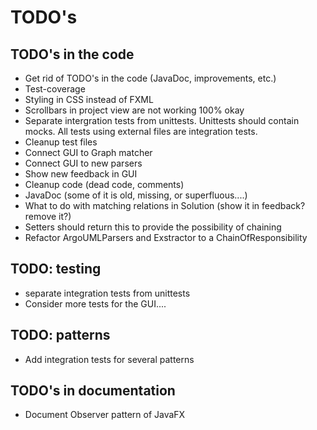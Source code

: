 # TODO's

## TODO's in the code
* Get rid of TODO's in the code (JavaDoc, improvements, etc.)
* Test-coverage 
* Styling in CSS instead of FXML
* Scrollbars in project view are not working 100% okay
* Separate intergration tests from unittests. Unittests should contain mocks. All tests using external files are integration tests.
* Cleanup test files
* Connect GUI to Graph matcher
* Connect GUI to new parsers
* Show new feedback in GUI
* Cleanup code (dead code, comments)
* JavaDoc (some of it is old, missing, or superfluous....)
* What to do with matching relations in Solution (show it in feedback? remove it?)
* Setters should return this to provide the possibility of chaining
* Refactor ArgoUMLParsers and Exstractor to a ChainOfResponsibility

## TODO: testing
* separate integration tests from unittests
* Consider more tests for the GUI....

## TODO: patterns
* Add integration tests for several patterns

## TODO's in documentation 
* Document Observer pattern of JavaFX
